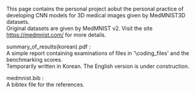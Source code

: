 This page contains the personal project aobut the personal practice of developing CNN models for 3D medical images given by MedMNIST3D datasets. <br />
Original datasets are given by MedMNIST v2. Visit the site https://medmnist.com/ for more details.

summary_of_results(korean).pdf : <br />
A simple report containing examinations of files in '\coding_files' and the benchmarking scores.<br />
Temporarily written in Korean. The English version is under construction.

medmnist.bib : <br />
A bibtex file for the references.
